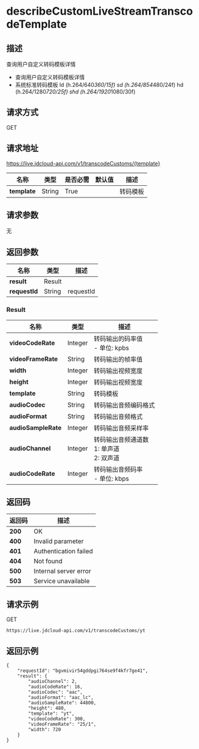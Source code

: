 # describeCustomLiveStreamTranscodeTemplate


## 描述
查询用户自定义转码模板详情
- 查询用户自定义转码模板详情
- 系统标准转码模板
    ld (h.264/640*360/15f)
    sd (h.264/854*480/24f)
    hd (h.264/1280*720/25f)
    shd (h.264/1920*1080/30f)


## 请求方式
GET

## 请求地址
https://live.jdcloud-api.com/v1/transcodeCustoms/{template}

|名称|类型|是否必需|默认值|描述|
|---|---|---|---|---|
|**template**|String|True| |转码模板|

## 请求参数
无


## 返回参数
|名称|类型|描述|
|---|---|---|
|**result**|Result| |
|**requestId**|String|requestId|

### Result
|名称|类型|描述|
|---|---|---|
|**videoCodeRate**|Integer|转码输出的码率值<br>- 单位: kpbs<br>|
|**videoFrameRate**|String|转码输出的帧率值<br>|
|**width**|Integer|转码输出视频宽度<br>|
|**height**|Integer|转码输出视频宽度<br>|
|**template**|String|转码模板<br>|
|**audioCodec**|String|转码输出音频编码格式<br>|
|**audioFormat**|String|转码输出音频格式<br>|
|**audioSampleRate**|Integer|转码输出音频采样率<br>|
|**audioChannel**|Integer|转码输出音频通道数<br>  1: 单声道<br>  2: 双声道<br>|
|**audioCodeRate**|Integer|转码输出音频码率<br>- 单位: kbps<br>|

## 返回码
|返回码|描述|
|---|---|
|**200**|OK|
|**400**|Invalid parameter|
|**401**|Authentication failed|
|**404**|Not found|
|**500**|Internal server error|
|**503**|Service unavailable|

## 请求示例
GET
```
https://live.jdcloud-api.com/v1/transcodeCustoms/yt

```

## 返回示例
```
{
    "requestId": "bgvmivir54gddpgi764se9f4kfr7ge41", 
    "result": {
        "audioChannel": 2, 
        "audioCodeRate": 16, 
        "audioCodec": "aac", 
        "audioFormat": "aac_lc", 
        "audioSampleRate": 44800, 
        "height": 480, 
        "template": "yt", 
        "videoCodeRate": 300, 
        "videoFrameRate": "25/1", 
        "width": 720
    }
}
```

